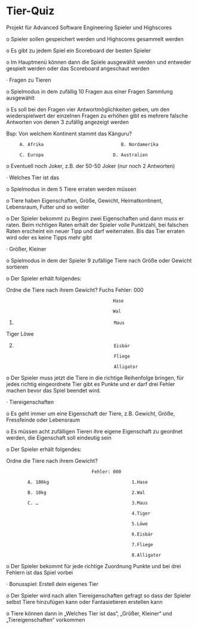 # Tier-Quiz
Projekt für Advanced Software Engineering 
Spieler und Highscores

o   Spieler sollen gespeichert werden und Highscores gesammelt werden

o   Es gibt zu jedem Spiel ein Scoreboard der besten Spieler

o   Im Hauptmenü können dann die Spiele ausgewählt werden und entweder gespielt werden oder das Scoreboard angeschaut werden

·         Fragen zu Tieren

o   Spielmodus in dem zufällig 10 Fragen aus einer Fragen Sammlung ausgewählt

o   Es soll bei den Fragen vier Antwortmöglichkeiten geben, um den wiederspielwert der einzelnen Fragen zu erhöhen gibt es mehrere falsche Antworten von denen 3 zufällig angezeigt werden

Bsp: Von welchem Kontinent stammt das Känguru?

         A. Afrika                             B. Nordamerika

         C. Europa                          D. Australien

o   Eventuell noch Joker, z.B. der 50-50 Joker (nur noch 2 Antworten)

·         Welches Tier ist das

o   Spielmodus in dem 5 Tiere erraten werden müssen

o   Tiere haben Eigenschaften, Größe, Gewicht, Heimatkontinent, Lebensraum, Futter und so weiter

o   Der Spieler bekommt zu Beginn zwei Eigenschaften und dann muss er raten. Beim richtigen Raten erhält der Spieler volle Punktzahl, bei falschen Raten erscheint ein neuer Tipp und darf weiterraten. Bis das Tier erraten wird oder es keine Tipps mehr gibt

·         Größer, Kleiner

o   Spielmodus in dem der Spieler 9 zufällige Tiere nach Größe oder Gewicht sortieren

o   Der Spieler erhält folgendes:

Ordne die Tiere nach ihrem Gewicht?
                                            Fuchs                                    Fehler: 000

                                            Hase

                                            Wal

1.                                          Maus

Tiger                                       Löwe

2.                                          Eisbär

                                            Fliege

                                            Alligator

o   Der Spieler muss jetzt die Tiere in die richtige Reihenfolge bringen, für jedes richtig eingeordnete Tier gibt es Punkte und er darf drei Fehler machen bevor das Spiel beendet wird.

 

·         Tiereigenschaften

o   Es geht immer um eine Eigenschaft der Tiere, z.B. Gewicht, Größe, Fressfeinde oder Lebensraum

o   Es müssen acht zufälligen Tieren ihre eigene Eigenschaft zu geordnet werden, die Eigenschaft soll eindeutig sein

o   Der Spieler erhält folgendes:

Ordne die Tiere nach ihrem Gewicht?

                                    Fehler: 000

            A. 100kg                               1.Hase

            B. 10kg                                2.Wal

            C. …                                   3.Maus

                                                   4.Tiger                                    

                                                   5.Löwe

                                                   6.Eisbär

                                                   7.Fliege

                                                   8.Alligator

o   Der Spieler bekommt für jede richtige Zuordnung Punkte und bei drei Fehlern ist das Spiel vorbei

·         Bonusspiel: Erstell dein eigenes Tier

o   Der Spieler wird nach allen Tiereigenschaften gefragt so dass der Spieler selbst Tiere hinzufügen kann oder Fantasietieren erstellen kann

o   Tiere können dann in „Welches Tier ist das“, „Größer, Kleiner“ und „Tiereigenschaften“ vorkommen

